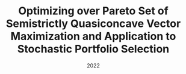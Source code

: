 ---
title: "Optimizing over Pareto Set of Semistrictly Quasiconcave Vector Maximization and Application to Stochastic Portfolio Selection"
collection: publications
permalink: /publication/p013_optim
date: 2022
venue: 'Journal of Industrial and Management Optimization'
paperurl: 'https://www.aimsciences.org/article/doi/10.3934/jimo.2022029'
citation: 'Vuong Nguyen and Thang Tran. 2022. &quot;Optimizing over Pareto set of semistrictly quasiconcave vector maximization and application to stochastic portfolio selection.&quot; <i>Journal of Industrial and Management Optimization</i>, 19(3): 1999-2019. doi: 10.3934/jimo.2022029'
---